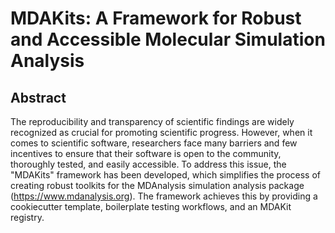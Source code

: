 # MDAKits: A Framework for Robust and Accessible Molecular Simulation Analysis

## Abstract

The reproducibility and transparency of scientific findings are widely recognized as crucial for promoting scientific progress.
However, when it comes to scientific software, researchers face many barriers and few incentives to ensure that their software is open to the community, thoroughly tested, and easily accessible.
To address this issue, the "MDAKits" framework has been developed, which simplifies the process of creating robust toolkits for the MDAnalysis simulation analysis package (https://www.mdanalysis.org).
The framework achieves this by providing a cookiecutter template, boilerplate testing workflows, and an MDAKit registry.
